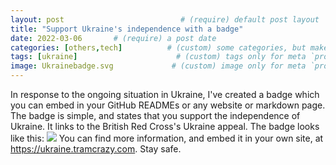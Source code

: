 ```yaml
---
layout: post                          # (require) default post layout
title: "Support Ukraine's independence with a badge"                   # (require) a string title
date: 2022-03-06       # (require) a post date
categories: [others,tech]          # (custom) some categories, but makesure these categories already exists inside path of `category/`
tags: [ukraine]                      # (custom) tags only for meta `property="article:tag"`
image: Ukrainebadge.svg             # (custom) image only for meta `property="og:image"`, save your image inside path of `static/img/_posts`
---
```

In response to the ongoing situation in Ukraine, I've created a badge which you can embed in your GitHub READMEs or any website or markdown page. The badge is simple, and states that you support the independence of Ukraine. It links to the British Red Cross's Ukraine appeal. The badge looks like this:
<a href="https://donate.redcross.org.uk/appeal/ukraine-crisis-appeal" alt="I support Ukraine's independence"><img src="https://img.shields.io/badge/I%20support-Ukraine's%20independence-yellow?labelColor=005bbb&color=ffd500&style=flat"></a>
You can find more information, and embed it in your own site, at https://ukraine.tramcrazy.com.
Stay safe.
